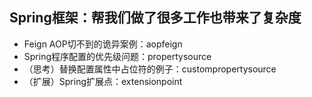 ## Spring框架：帮我们做了很多工作也带来了复杂度
- Feign AOP切不到的诡异案例：aopfeign
- Spring程序配置的优先级问题：propertysource
- （思考）替换配置属性中占位符的例子：custompropertysource
- （扩展）Spring扩展点：extensionpoint
